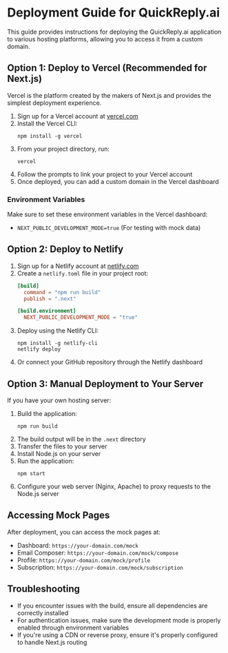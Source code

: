 # Deployment Guide for QuickReply.ai

This guide provides instructions for deploying the QuickReply.ai application to various hosting platforms, allowing you to access it from a custom domain.

## Option 1: Deploy to Vercel (Recommended for Next.js)

Vercel is the platform created by the makers of Next.js and provides the simplest deployment experience.

1. Sign up for a Vercel account at [vercel.com](https://vercel.com)
2. Install the Vercel CLI:
   ```
   npm install -g vercel
   ```
3. From your project directory, run:
   ```
   vercel
   ```
4. Follow the prompts to link your project to your Vercel account
5. Once deployed, you can add a custom domain in the Vercel dashboard

### Environment Variables

Make sure to set these environment variables in the Vercel dashboard:

- `NEXT_PUBLIC_DEVELOPMENT_MODE=true` (For testing with mock data)

## Option 2: Deploy to Netlify

1. Sign up for a Netlify account at [netlify.com](https://netlify.com)
2. Create a `netlify.toml` file in your project root:
   ```toml
   [build]
     command = "npm run build"
     publish = ".next"
   
   [build.environment]
     NEXT_PUBLIC_DEVELOPMENT_MODE = "true"
   ```
3. Deploy using the Netlify CLI:
   ```
   npm install -g netlify-cli
   netlify deploy
   ```
4. Or connect your GitHub repository through the Netlify dashboard

## Option 3: Manual Deployment to Your Server

If you have your own hosting server:

1. Build the application:
   ```
   npm run build
   ```
2. The build output will be in the `.next` directory
3. Transfer the files to your server
4. Install Node.js on your server
5. Run the application:
   ```
   npm start
   ```
6. Configure your web server (Nginx, Apache) to proxy requests to the Node.js server

## Accessing Mock Pages

After deployment, you can access the mock pages at:

- Dashboard: `https://your-domain.com/mock`
- Email Composer: `https://your-domain.com/mock/compose`
- Profile: `https://your-domain.com/mock/profile`
- Subscription: `https://your-domain.com/mock/subscription`

## Troubleshooting

- If you encounter issues with the build, ensure all dependencies are correctly installed
- For authentication issues, make sure the development mode is properly enabled through environment variables
- If you're using a CDN or reverse proxy, ensure it's properly configured to handle Next.js routing 